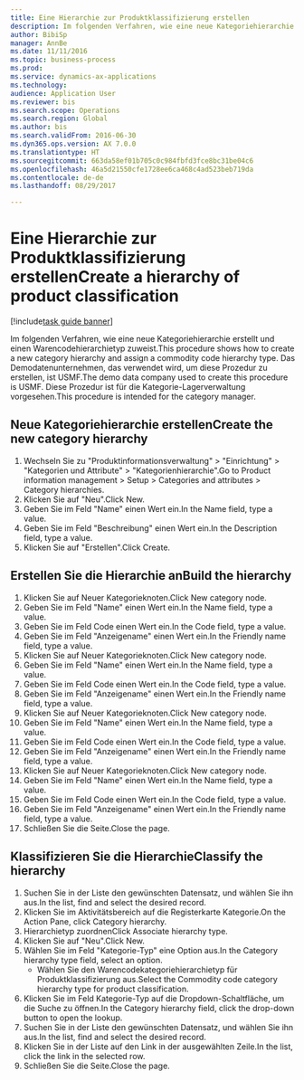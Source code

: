 ```yaml
--- 
title: Eine Hierarchie zur Produktklassifizierung erstellen
description: Im folgenden Verfahren, wie eine neue Kategoriehierarchie erstellt und einen Warencodehierarchietyp zuweist.
author: BibiSp
manager: AnnBe
ms.date: 11/11/2016
ms.topic: business-process
ms.prod: 
ms.service: dynamics-ax-applications
ms.technology: 
audience: Application User
ms.reviewer: bis
ms.search.scope: Operations
ms.search.region: Global
ms.author: bis
ms.search.validFrom: 2016-06-30
ms.dyn365.ops.version: AX 7.0.0
ms.translationtype: HT
ms.sourcegitcommit: 663da58ef01b705c0c984fbfd3fce8bc31be04c6
ms.openlocfilehash: 46a5d21550cfe1728ee6ca468c4ad523beb719da
ms.contentlocale: de-de
ms.lasthandoff: 08/29/2017

---
```

# <a name="create-a-hierarchy-of-product-classification"></a><span data-ttu-id="6431f-103">Eine Hierarchie zur Produktklassifizierung erstellen</span><span class="sxs-lookup"><span data-stu-id="6431f-103">Create a hierarchy of product classification</span></span>

[!include[task guide banner](../../includes/task-guide-banner.md)]

<span data-ttu-id="6431f-104">Im folgenden Verfahren, wie eine neue Kategoriehierarchie erstellt und einen Warencodehierarchietyp zuweist.</span><span class="sxs-lookup"><span data-stu-id="6431f-104">This procedure shows how to create a new category hierarchy and assign a commodity code hierarchy type.</span></span> <span data-ttu-id="6431f-105">Das Demodatenunternehmen, das verwendet wird, um diese Prozedur zu erstellen, ist USMF.</span><span class="sxs-lookup"><span data-stu-id="6431f-105">The demo data company used to create this procedure is USMF.</span></span> <span data-ttu-id="6431f-106">Diese Prozedur ist für die Kategorie-Lagerverwaltung vorgesehen.</span><span class="sxs-lookup"><span data-stu-id="6431f-106">This procedure is intended for the category manager.</span></span>


## <a name="create-the-new-category-hierarchy"></a><span data-ttu-id="6431f-107">Neue Kategoriehierarchie erstellen</span><span class="sxs-lookup"><span data-stu-id="6431f-107">Create the new category hierarchy</span></span>
1. <span data-ttu-id="6431f-108">Wechseln Sie zu "Produktinformationsverwaltung" > "Einrichtung" > "Kategorien und Attribute" > "Kategorienhierarchie".</span><span class="sxs-lookup"><span data-stu-id="6431f-108">Go to Product information management > Setup > Categories and attributes > Category hierarchies.</span></span>
2. <span data-ttu-id="6431f-109">Klicken Sie auf "Neu".</span><span class="sxs-lookup"><span data-stu-id="6431f-109">Click New.</span></span>
3. <span data-ttu-id="6431f-110">Geben Sie im Feld "Name" einen Wert ein.</span><span class="sxs-lookup"><span data-stu-id="6431f-110">In the Name field, type a value.</span></span>
4. <span data-ttu-id="6431f-111">Geben Sie im Feld "Beschreibung" einen Wert ein.</span><span class="sxs-lookup"><span data-stu-id="6431f-111">In the Description field, type a value.</span></span>
5. <span data-ttu-id="6431f-112">Klicken Sie auf "Erstellen".</span><span class="sxs-lookup"><span data-stu-id="6431f-112">Click Create.</span></span>

## <a name="build-the-hierarchy"></a><span data-ttu-id="6431f-113">Erstellen Sie die Hierarchie an</span><span class="sxs-lookup"><span data-stu-id="6431f-113">Build the hierarchy</span></span>
1. <span data-ttu-id="6431f-114">Klicken Sie auf Neuer Kategorieknoten.</span><span class="sxs-lookup"><span data-stu-id="6431f-114">Click New category node.</span></span>
2. <span data-ttu-id="6431f-115">Geben Sie im Feld "Name" einen Wert ein.</span><span class="sxs-lookup"><span data-stu-id="6431f-115">In the Name field, type a value.</span></span>
3. <span data-ttu-id="6431f-116">Geben Sie im Feld Code einen Wert ein.</span><span class="sxs-lookup"><span data-stu-id="6431f-116">In the Code field, type a value.</span></span>
4. <span data-ttu-id="6431f-117">Geben Sie im Feld "Anzeigename" einen Wert ein.</span><span class="sxs-lookup"><span data-stu-id="6431f-117">In the Friendly name field, type a value.</span></span>
5. <span data-ttu-id="6431f-118">Klicken Sie auf Neuer Kategorieknoten.</span><span class="sxs-lookup"><span data-stu-id="6431f-118">Click New category node.</span></span>
6. <span data-ttu-id="6431f-119">Geben Sie im Feld "Name" einen Wert ein.</span><span class="sxs-lookup"><span data-stu-id="6431f-119">In the Name field, type a value.</span></span>
7. <span data-ttu-id="6431f-120">Geben Sie im Feld Code einen Wert ein.</span><span class="sxs-lookup"><span data-stu-id="6431f-120">In the Code field, type a value.</span></span>
8. <span data-ttu-id="6431f-121">Geben Sie im Feld "Anzeigename" einen Wert ein.</span><span class="sxs-lookup"><span data-stu-id="6431f-121">In the Friendly name field, type a value.</span></span>
9. <span data-ttu-id="6431f-122">Klicken Sie auf Neuer Kategorieknoten.</span><span class="sxs-lookup"><span data-stu-id="6431f-122">Click New category node.</span></span>
10. <span data-ttu-id="6431f-123">Geben Sie im Feld "Name" einen Wert ein.</span><span class="sxs-lookup"><span data-stu-id="6431f-123">In the Name field, type a value.</span></span>
11. <span data-ttu-id="6431f-124">Geben Sie im Feld Code einen Wert ein.</span><span class="sxs-lookup"><span data-stu-id="6431f-124">In the Code field, type a value.</span></span>
12. <span data-ttu-id="6431f-125">Geben Sie im Feld "Anzeigename" einen Wert ein.</span><span class="sxs-lookup"><span data-stu-id="6431f-125">In the Friendly name field, type a value.</span></span>
13. <span data-ttu-id="6431f-126">Klicken Sie auf Neuer Kategorieknoten.</span><span class="sxs-lookup"><span data-stu-id="6431f-126">Click New category node.</span></span>
14. <span data-ttu-id="6431f-127">Geben Sie im Feld "Name" einen Wert ein.</span><span class="sxs-lookup"><span data-stu-id="6431f-127">In the Name field, type a value.</span></span>
15. <span data-ttu-id="6431f-128">Geben Sie im Feld Code einen Wert ein.</span><span class="sxs-lookup"><span data-stu-id="6431f-128">In the Code field, type a value.</span></span>
16. <span data-ttu-id="6431f-129">Geben Sie im Feld "Anzeigename" einen Wert ein.</span><span class="sxs-lookup"><span data-stu-id="6431f-129">In the Friendly name field, type a value.</span></span>
17. <span data-ttu-id="6431f-130">Schließen Sie die Seite.</span><span class="sxs-lookup"><span data-stu-id="6431f-130">Close the page.</span></span>

## <a name="classify-the-hierarchy"></a><span data-ttu-id="6431f-131">Klassifizieren Sie die Hierarchie</span><span class="sxs-lookup"><span data-stu-id="6431f-131">Classify the hierarchy</span></span>
1. <span data-ttu-id="6431f-132">Suchen Sie in der Liste den gewünschten Datensatz, und wählen Sie ihn aus.</span><span class="sxs-lookup"><span data-stu-id="6431f-132">In the list, find and select the desired record.</span></span>
2. <span data-ttu-id="6431f-133">Klicken Sie im Aktivitätsbereich auf die Registerkarte Kategorie.</span><span class="sxs-lookup"><span data-stu-id="6431f-133">On the Action Pane, click Category hierarchy.</span></span>
3. <span data-ttu-id="6431f-134">Hierarchietyp zuordnen</span><span class="sxs-lookup"><span data-stu-id="6431f-134">Click Associate hierarchy type.</span></span>
4. <span data-ttu-id="6431f-135">Klicken Sie auf "Neu".</span><span class="sxs-lookup"><span data-stu-id="6431f-135">Click New.</span></span>
5. <span data-ttu-id="6431f-136">Wählen Sie im Feld "Kategorie-Typ" eine Option aus.</span><span class="sxs-lookup"><span data-stu-id="6431f-136">In the Category hierarchy type field, select an option.</span></span>
    * <span data-ttu-id="6431f-137">Wählen Sie den Warencodekategoriehierarchietyp für Produktklassifizierung aus.</span><span class="sxs-lookup"><span data-stu-id="6431f-137">Select the Commodity code category hierarchy type for product classification.</span></span>  
6. <span data-ttu-id="6431f-138">Klicken Sie im Feld Kategorie-Typ auf die Dropdown-Schaltfläche, um die Suche zu öffnen.</span><span class="sxs-lookup"><span data-stu-id="6431f-138">In the Category hierarchy field, click the drop-down button to open the lookup.</span></span>
7. <span data-ttu-id="6431f-139">Suchen Sie in der Liste den gewünschten Datensatz, und wählen Sie ihn aus.</span><span class="sxs-lookup"><span data-stu-id="6431f-139">In the list, find and select the desired record.</span></span>
8. <span data-ttu-id="6431f-140">Klicken Sie in der Liste auf den Link in der ausgewählten Zeile.</span><span class="sxs-lookup"><span data-stu-id="6431f-140">In the list, click the link in the selected row.</span></span>
9. <span data-ttu-id="6431f-141">Schließen Sie die Seite.</span><span class="sxs-lookup"><span data-stu-id="6431f-141">Close the page.</span></span>


